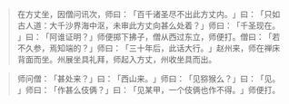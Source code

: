 > 在方丈坐，因僧问讯次，师曰：​「百千诸圣尽不出此方丈内。​」曰：​「只如古人道：大千沙界海中沤，未审此方丈向甚么处着？​」师曰：​「千圣现在。​」曰：​「阿谁证明？​」师便掷下拂子，僧从西过东立，师便打。僧曰：​「若不久参，焉知端的？​」师曰：​「三十年后，此话大行。​」赵州来，师在禅床背面而坐。州展坐具礼拜，师起入方丈，州收坐具而出。

> 师问僧：​「甚处来？​」曰：​「西山来。​」师曰：​「见猕猴么？​」曰：​「见。​」师曰：​「作甚么伎俩？​」曰：​「见某甲，一个伎俩也作不得。​」师便打。


